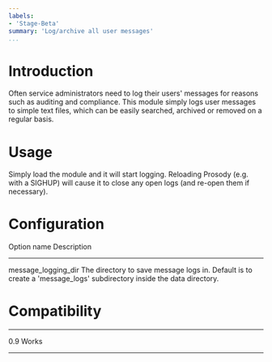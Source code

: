 ```yaml
---
labels:
- 'Stage-Beta'
summary: 'Log/archive all user messages'
...
```


Introduction
============

Often service administrators need to log their users' messages for
reasons such as auditing and compliance. This module simply logs user
messages to simple text files, which can be easily searched, archived or
removed on a regular basis.

Usage
=====

Simply load the module and it will start logging. Reloading Prosody
(e.g. with a SIGHUP) will cause it to close any open logs (and re-open
them if necessary).

Configuration
=============

  Option name             Description
  ----------------------- -----------------------------------------------------------------------------------------------------------------------
  message\_logging\_dir   The directory to save message logs in. Default is to create a 'message\_logs' subdirectory inside the data directory.

Compatibility
=============

  ----- -------
  0.9   Works
  ----- -------

